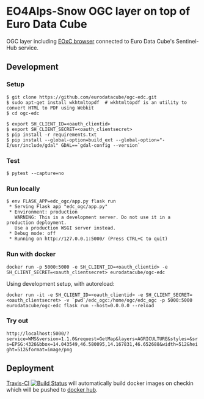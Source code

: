# EO4Alps-Snow OGC layer on top of Euro Data Cube

OGC layer including [EOxC browser](https://github.com/eoxc/eoxc) connected to Euro Data Cube's Sentinel-Hub service.


## Development

### Setup

```
$ git clone https://github.com/eurodatacube/ogc-edc.git
$ sudo apt-get install wkhtmltopdf  # wkhtmltopdf is an utility to convert HTML to PDF using Webkit
$ cd ogc-edc

$ export SH_CLIENT_ID=<oauth_clientid>
$ export SH_CLIENT_SECRET=<oauth_clientsecret>
$ pip install -r requirements.txt
$ pip install --global-option=build_ext --global-option="-I/usr/include/gdal" GDAL==`gdal-config --version` 
```

### Test

```
$ pytest --capture=no
```

### Run locally

```
$ env FLASK_APP=edc_ogc/app.py flask run
 * Serving Flask app "edc_ogc/app.py"
 * Environment: production
   WARNING: This is a development server. Do not use it in a production deployment.
   Use a production WSGI server instead.
 * Debug mode: off
 * Running on http://127.0.0.1:5000/ (Press CTRL+C to quit)
```

### Run with docker

```
docker run -p 5000:5000 -e SH_CLIENT_ID=<oauth_clientid> -e SH_CLIENT_SECRET=<oauth_clientsecret> eurodatacube/ogc-edc
```

Using development setup, with autoreload:

```
docker run -it -e SH_CLIENT_ID=<oauth_clientid> -e SH_CLIENT_SECRET=<oauth_clientsecret> -v `pwd`/edc_ogc:/home/ogc/edc_ogc -p 5000:5000 eurodatacube/ogc-edc flask run --host=0.0.0.0 --reload
```

### Try out

`http://localhost:5000/?service=WMS&version=1.1.0&request=GetMap&layers=AGRICULTURE&styles=&srs=EPSG:4326&bbox=14.043549,46.580095,14.167831,46.652688&width=512&height=512&format=image/png`

## Deployment

[Travis-CI](https://travis-ci.org/eurodatacube/ogc-edc) [![Build Status](https://travis-ci.org/eurodatacube/ogc-edc.svg?branch=master)](https://travis-ci.org/eurodatacube/ogc-edc) will automatically build docker images on checkin which will be pushed to [docker hub](https://hub.docker.com/r/eurodatacube/ogc-edc).
